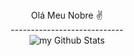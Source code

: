 
<div align="center">
  <div>Olá Meu Nobre ✌</div>
  <div>----------------------------</div>
<img align="center" src="https://github-readme-stats.vercel.app/api?username=jeffersonsebastiao&include_all_commits=true&count_private=true&show_icons=true&line_height=20&title_color=2B5BBD&icon_color=1124BB&text_color=A1A1A1&bg_color=0,000000,130F40" alt="my Github Stats"/>
</div>
